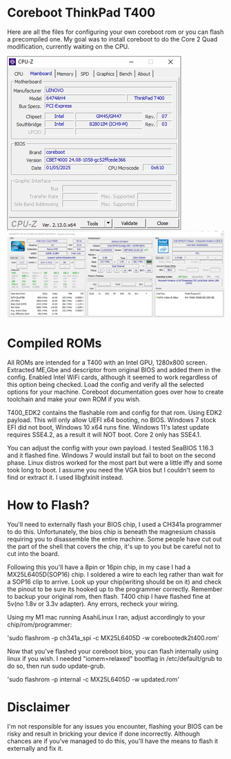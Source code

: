 # Coreboot ThinkPad T400

Here are all the files for configuring your own coreboot rom or you can flash a precompiled one. My goal was to install coreboot to do the Core 2 Quad modification, currently waiting on the CPU.

![CPUZ_MOBO](/cpuz_mobo.png)
![HWINFO](/hwinfo.png)

# Compiled ROMs
All ROMs are intended for a T400 with an Intel GPU, 1280x800 screen. Extracted ME,Gbe and descriptor from original BIOS and added them in the config. Enabled Intel WiFi cards, although it seemed to work regardless of this option being checked. Load the config and verify all the selected options for your machine. Coreboot documentation goes over how to create toolchain and make your own ROM if you wish.

T400_EDK2 contains the flashable rom and config for that rom. Using EDK2 payload. This will only allow UEFI x64 booting, no BIOS. Windows 7 stock EFI did not boot, Windows 10 x64 runs fine. Windows 11's latest update requires SSE4.2, as a result it will NOT boot. Core 2 only has SSE4.1. 

You can adjust the config with your own payload. I tested SeaBIOS 1.16.3 and it flashed fine. Windows 7 would install but fail to boot on the second phase. Linux distros worked for the most part but were a little iffy and some took long to boot. I assume you need the VGA bios but I couldn't seem to find or extract it. I used libgfxinit instead.

# How to Flash?
You'll need to externally flash your BIOS chip, I used a CH341a programmer to do this. Unfortunately, the bios chip is beneath the magnesium chassis requiring you to disassemble the entire machine. Some people have cut out the part of the shell that covers the chip, it's up to you but be careful not to cut into the board. 

Following this you'll have a 8pin or 16pin chip, in my case I had a MX25L6405D(SOP16) chip. I soldered a wire to each leg rather than wait for a SOP16 clip to arrive. Look up your chip(writing should be on it) and check the pinout to be sure its hooked up to the programmer correctly. Remember to backup your original rom, then flash. T400 chip I have flashed fine at 5v(no 1.8v or 3.3v adapter). Any errors, recheck your wiring.

Using my M1 mac running AsahiLinux I ran, adjust accordingly to your chip/rom/programmer:

'sudo flashrom -p ch341a_spi -c MX25L6405D -w corebootedk2t400.rom'

Now that you've flashed your coreboot bios, you can flash internally using linux if you wish. I needed "iomem=relaxed" bootflag in /etc/default/grub to do so, then run sudo update-grub.

'sudo flashrom -p internal -c MX25L6405D -w updated.rom'

# Disclaimer
I'm not responsible for any issues you encounter, flashing your BIOS can be risky and result in bricking your device if done incorrectly. Although chances are if you've managed to do this, you'll have the means to flash it externally and fix it.
